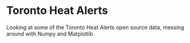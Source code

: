 # Toronto Heat Alerts

Looking at some of the Toronto Heat Alerts open source data, messing around with Numpy and Matplotlib
